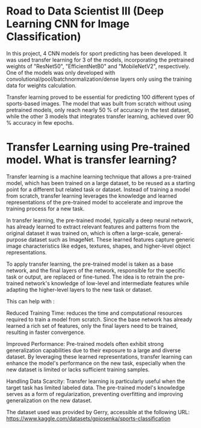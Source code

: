 # Road to Data Scientist III (Deep Learning CNN for Image Classification)

In this project, 4 CNN models for sport predicting has been developed. It was used transfer learning for 3 of the models, incorporating the pretrained weights of "ResNet50", "EfficientNetB0" and "MobileNetV2", respectively. One of the models was only developed with convolutional/pool/batchnormalization/dense layers only using the training data for weights calculation. 

Transfer learning proved to be essential for predicting 100 different types of sports-based images. The model that was built from scratch without using pretrained models, only reach nearly 50 % of accuracy in the test dataset, while the other 3 models that integrates transfer learning, achieved over 90 % accuracy in few epochs.

# Transfer Learning using Pre-trained model. What is transfer learning?

Transfer learning is a machine learning technique that allows a pre-trained model, which has been trained on a large dataset, to be reused as a starting point for a different but related task or dataset. Instead of training a model from scratch, transfer learning leverages the knowledge and learned representations of the pre-trained model to accelerate and improve the training process for a new task.

In transfer learning, the pre-trained model, typically a deep neural network, has already learned to extract relevant features and patterns from the original dataset it was trained on, which is often a large-scale, general-purpose dataset such as ImageNet. These learned features capture generic image characteristics like edges, textures, shapes, and higher-level object representations.

To apply transfer learning, the pre-trained model is taken as a base network, and the final layers of the network, responsible for the specific task or output, are replaced or fine-tuned. The idea is to retrain the pre-trained network's knowledge of low-level and intermediate features while adapting the higher-level layers to the new task or dataset.

This can help with :

Reduced Training Time: reduces the time and computational resources required to train a model from scratch. Since the base network has already learned a rich set of features, only the final layers need to be trained, resulting in faster convergence.

Improved Performance: Pre-trained models often exhibit strong generalization capabilities due to their exposure to a large and diverse dataset. By leveraging these learned representations, transfer learning can enhance the model's performance on the new task, especially when the new dataset is limited or lacks sufficient training samples.

Handling Data Scarcity: Transfer learning is particularly useful when the target task has limited labeled data. The pre-trained model's knowledge serves as a form of regularization, preventing overfitting and improving generalization on the new dataset.

The dataset used was provided by Gerry, accessible at the following URL: https://www.kaggle.com/datasets/gpiosenka/sports-classification
